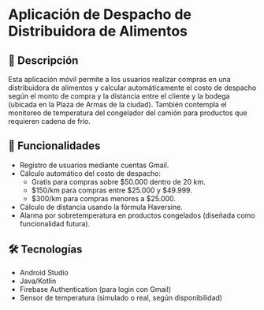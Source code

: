 # Aplicación de Despacho de Distribuidora de Alimentos

## 📱 Descripción
Esta aplicación móvil permite a los usuarios realizar compras en una distribuidora de alimentos y calcular automáticamente el costo de despacho según el monto de compra y la distancia entre el cliente y la bodega (ubicada en la Plaza de Armas de la ciudad). También contempla el monitoreo de temperatura del congelador del camión para productos que requieren cadena de frío.

## 🚀 Funcionalidades
- Registro de usuarios mediante cuentas Gmail.
- Cálculo automático del costo de despacho:
  - Gratis para compras sobre $50.000 dentro de 20 km.
  - $150/km para compras entre $25.000 y $49.999.
  - $300/km para compras menores a $25.000.
- Cálculo de distancia usando la fórmula Haversine.
- Alarma por sobretemperatura en productos congelados (diseñada como funcionalidad futura).

## 🛠️ Tecnologías
- Android Studio
- Java/Kotlin
- Firebase Authentication (para login con Gmail)
- Sensor de temperatura (simulado o real, según disponibilidad)


